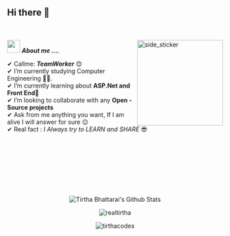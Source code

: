 ## Hi there 👋   
<br><br>
<img align="right" width=200px height=200px alt="side_sticker" src="https://media.giphy.com/media/TEnXkcsHrP4YedChhA/giphy.gif" />
<img src="https://media.giphy.com/media/iY8CRBdQXODJSCERIr/giphy.gif" width="30px">&nbsp;***About me ....***

✔ Callme: ***TeamWorker*** 😊 <br>
✔ I’m currently studying Computer Engineering 🫡🫡.<br>
✔ I’m currently learning about **ASP.Net and Front End**🥰<br>
✔ I’m looking to collaborate with any **Open - Source projects**<br>
✔ Ask from me anything you want, If I am alive I will answer for sure 😉<br>
✔ Real fact : *I Always try to LEARN and SHARE* 😎<br><br><br><br>

<br><br><br><br>

<p align='center'>
  <img align="center" src="https://github-readme-stats.vercel.app/api?username=tirthacodes&show_icons=true&title_color=fff&icon_color=79ff97&text_color=efefef&bg_color=24292e" alt="Tirtha Bhattarai's Github Stats">
</p>

<p align='center'>
  <img align="center" src="https://github-readme-stats.vercel.app/api/top-langs?username=tirthacodes&show_icons=true&locale=en&layout=compact&theme=chartreuse-dark" alt="realtirtha" />  
</p>      
  
<p align='center'>  
   <img align="center" src="https://github-profile-trophy.vercel.app/?username=tirthacodes&theme=juicyfresh&no-bg=true" alt="tirthacodes" />  

</p>
